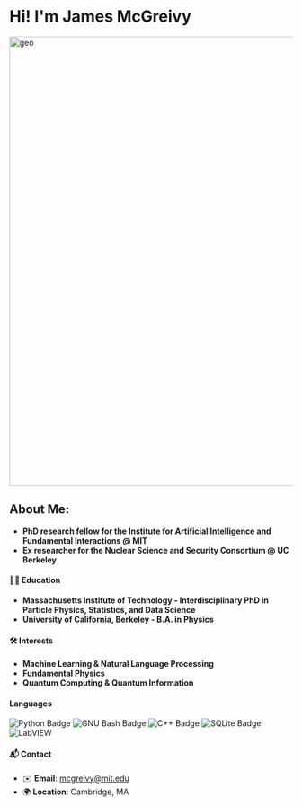# Hi! I'm James McGreivy

<img src="https://github.com/user-attachments/assets/05fbef63-7ece-4c74-8295-7fb96aa550a9" alt="geo" width="800">

## About Me:
- **PhD research fellow for the Institute for Artificial Intelligence and Fundamental Interactions @ MIT**
- **Ex researcher for the Nuclear Science and Security Consortium @ UC Berkeley**

#### 🧑‍🎓 Education
- **Massachusetts Institute of Technology - Interdisciplinary PhD in Particle Physics, Statistics, and Data Science**
- **University of California, Berkeley - B.A. in Physics**

#### 🛠️ Interests
- **Machine Learning & Natural Language Processing**
- **Fundamental Physics**
- **Quantum Computing & Quantum Information**

#### Languages 

![Python Badge](https://img.shields.io/badge/Python-3776AB?logo=python&logoColor=fff&style=for-the-badge) ![GNU Bash Badge](https://img.shields.io/badge/GNU%20Bash-4EAA25?logo=gnubash&logoColor=fff&style=for-the-badge) ![C++ Badge](https://img.shields.io/badge/C%2B%2B-00599C?logo=cplusplus&logoColor=fff&style=for-the-badge) ![SQLite Badge](https://img.shields.io/badge/SQLite-003B57?logo=sqlite&logoColor=fff&style=for-the-badge) ![LabVIEW](https://img.shields.io/badge/LabVIEW-FFDB00?logo=labview&logoColor=000&style=for-the-badge)

#### 📬 Contact

- ✉️ **Email**: [mcgreivy@mit.edu](mailto:mcgreivy@mit.edu)
- 🌍 **Location**: Cambridge, MA
